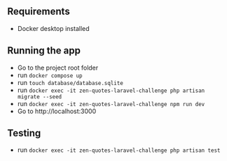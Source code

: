 ## Requirements
- Docker desktop installed

## Running the app
- Go to the project root folder
- run `docker compose up`
- run `touch database/database.sqlite`
- run `docker exec -it zen-quotes-laravel-challenge php artisan migrate --seed`
- run `docker exec -it zen-quotes-laravel-challenge npm run dev`
- Go to http://localhost:3000

## Testing
- run `docker exec -it zen-quotes-laravel-challenge php artisan test`